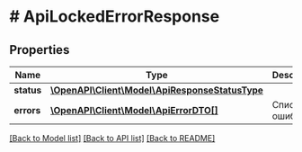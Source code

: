 # # ApiLockedErrorResponse

## Properties

Name | Type | Description | Notes
------------ | ------------- | ------------- | -------------
**status** | [**\OpenAPI\Client\Model\ApiResponseStatusType**](ApiResponseStatusType.md) |  | [optional]
**errors** | [**\OpenAPI\Client\Model\ApiErrorDTO[]**](ApiErrorDTO.md) | Список ошибок. | [optional]

[[Back to Model list]](../../README.md#models) [[Back to API list]](../../README.md#endpoints) [[Back to README]](../../README.md)
